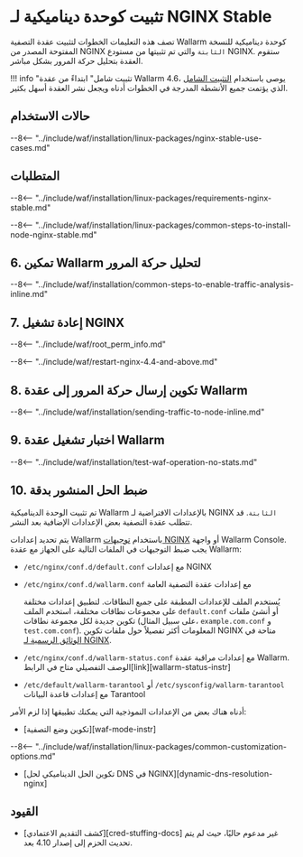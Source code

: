 # تثبيت كوحدة ديناميكية لـ NGINX Stable

تصف هذه التعليمات الخطوات لتثبيت عقدة التصفية Wallarm كوحدة ديناميكية للنسخة المفتوحة المصدر من NGINX `الثابتة` والتي تم تثبيتها من مستودع NGINX. ستقوم العقدة بتحليل حركة المرور بشكل مباشر.

!!! info "تثبيت شامل"
    ابتداءً من عقدة Wallarm 4.6، يوصى باستخدام [التثبيت الشامل](all-in-one.md) الذي يؤتمت جميع الأنشطة المدرجة في الخطوات أدناه ويجعل نشر العقدة أسهل بكثير.

## حالات الاستخدام

--8<-- "../include/waf/installation/linux-packages/nginx-stable-use-cases.md"

## المتطلبات

--8<-- "../include/waf/installation/linux-packages/requirements-nginx-stable.md"

--8<-- "../include/waf/installation/linux-packages/common-steps-to-install-node-nginx-stable.md"

## 6. تمكين Wallarm لتحليل حركة المرور

--8<-- "../include/waf/installation/common-steps-to-enable-traffic-analysis-inline.md"

## 7. إعادة تشغيل NGINX

--8<-- "../include/waf/root_perm_info.md"

--8<-- "../include/waf/restart-nginx-4.4-and-above.md"

## 8. تكوين إرسال حركة المرور إلى عقدة Wallarm

--8<-- "../include/waf/installation/sending-traffic-to-node-inline.md"

## 9. اختبار تشغيل عقدة Wallarm

--8<-- "../include/waf/installation/test-waf-operation-no-stats.md"

## 10. ضبط الحل المنشور بدقة

تم تثبيت الوحدة الديناميكية Wallarm بالإعدادات الافتراضية لـ NGINX `الثابتة`. قد تتطلب عقدة التصفية بعض الإعدادات الإضافية بعد النشر.

يتم تحديد إعدادات Wallarm باستخدام [توجيهات NGINX](../../../../admin-en/configure-parameters-en.md) أو واجهة Wallarm Console. يجب ضبط التوجيهات في الملفات التالية على الجهاز مع عقدة Wallarm:

* `/etc/nginx/conf.d/default.conf` مع إعدادات NGINX
* `/etc/nginx/conf.d/wallarm.conf` مع إعدادات عقدة التصفية العامة

    يُستخدم الملف للإعدادات المطبقة على جميع النطاقات. لتطبيق إعدادات مختلفة على مجموعات نطاقات مختلفة، استخدم الملف `default.conf` أو أنشئ ملفات تكوين جديدة لكل مجموعة نطاقات (على سبيل المثال، `example.com.conf` و `test.com.conf`). المعلومات أكثر تفصيلاً حول ملفات تكوين NGINX متاحة في [الوثائق الرسمية لـ NGINX](https://nginx.org/en/docs/beginners_guide.html).
* `/etc/nginx/conf.d/wallarm-status.conf` مع إعدادات مراقبة عقدة Wallarm. الوصف التفصيلي متاح في الرابط[link][wallarm-status-instr]
* `/etc/default/wallarm-tarantool` أو `/etc/sysconfig/wallarm-tarantool` مع إعدادات قاعدة البيانات Tarantool

أدناه هناك بعض من الإعدادات النموذجية التي يمكنك تطبيقها إذا لزم الأمر:

* [تكوين وضع التصفية][waf-mode-instr]

--8<-- "../include/waf/installation/linux-packages/common-customization-options.md"

* [تكوين الحل الديناميكي لحل DNS في NGINX][dynamic-dns-resolution-nginx]

## القيود

* [كشف التقديم الاعتمادي][cred-stuffing-docs] غير مدعوم حاليًا، حيث لم يتم تحديث الحزم إلى إصدار 4.10 بعد.